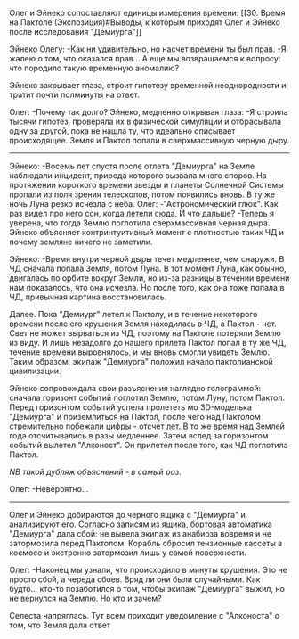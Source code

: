 Олег и Эйнеко сопоставляют единицы измерения времени:
[[30. Время на Пактоле (Экспозиция)#Выводы, к которым приходят Олег и Эйнеко после исследования "Демиурга"]]

Эйнеко Олегу:
-Как ни удивительно, но насчет времени ты был прав.
-Я жалею о том, что оказался прав... А еще мы возвращаемся к вопросу: что породило такую временную аномалию?

Эйнеко закрывает глаза, строит гипотезу временной неоднородности и тратит почти полминуты на ответ.

Олег:
-Почему так долго?
Эйнеко, медленно открывая глаза:
-Я строила тысячи гипотез, проверяла их в физической симуляции и отбрасывала одну за другой, пока не нашла ту, что идеально описывает происходящее. Земля и Пактол попали в сверхмассивную черную дыру.

---

Эйнеко:
-Восемь лет спустя после отлета "Демиурга" на Земле наблюдали инцидент, природа которого вызвала много споров. На протяжении короткого времени звезды и планеты Солнечной Системы пропали из поля зрения телескопов, потом появились вновь. В ту же ночь Луна резко исчезла с неба. 
Олег:
-"Астрономический глюк". Как раз видел про него сон, когда летели сюда. И что дальше?
-Теперь я уверена, что тогда Землю поглотила сверхмассивная черная дыра.
Эйнеко объясняет контринтуитивный момент с плотностью таких ЧД и почему земляне ничего не заметили.

Эйнеко:
-Время внутри черной дыры течет медленнее, чем снаружи. В ЧД сначала попала Земля, потом Луна. В тот момент Луна, как обычно, двигалась по орбите вокруг Земли, но из-за разницы в течении времени нам показалось, что она исчезла. Но после того, как она тоже попала в ЧД, привычная картина восстановилась. 

Далее. Пока "Демиург" летел к Пактолу, и в течение некоторого времени после его крушения Земля находилась в ЧД, а Пактол - нет. Свет не может вырваться из ЧД, поэтому на Пактоле потеряли Землю из виду. И лишь незадолго до нашего прилета Пактол попал в ту же ЧД, течение времени выровнялось, и мы вновь смогли увидеть Землю. Таким образом, экипаж "Демиурга" положил начало пактолианской цивилизации.

Эйнеко сопровождала свои разъяснения наглядно голограммой: сначала горизонт событий поглотил Землю, потом Луну, потом Пактол. Перед горизонтом событий успела пролететь мо 3D-моделька "Демиурга" и приземлиться на Пактол, после чего над Пактолом стремительно побежали цифры - отсчет лет. В то же время над Землей года отсчитывались в разы медленнее. Затем вслед за горизонтом событий вылетел "Алконост". Он прилетел после того, как ЧД поглотила Пактол.

*NB такой дубляж объяснений -  в самый раз.*

Олег:
-Невероятно...

---
Олег и Эйнеко добираются до черного ящика с "Демиурга" и анализируют его. Согласно записям из ящика, бортовая автоматика "Демиурга" дала сбой: не вывела экипаж из анабиоза вовремя и не затормозила перед Пактолом. Корабль сбросил тензионные кассеты в космосе и экстренно затормозил лишь у самой поверхности.

Олег:
-Наконец мы узнали, что происходило в минуты крушения. Это не просто сбой, а череда сбоев. Вряд ли они были случайными. Как будто... кто-то позаботился о том, чтобы экипаж "Демиурга" выжил, но не вернулся на Землю. Но кто и зачем?

Селеста напряглась. Тут всем приходит уведомление с "Алконоста" о том, что Земля дала ответ

